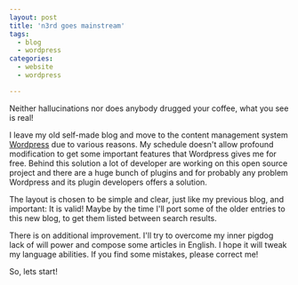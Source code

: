 ```yaml
---
layout: post
title: 'n3rd goes mainstream'
tags:
  - blog
  - wordpress
categories:
  - website
  - wordpress

---
```


Neither hallucinations nor does anybody drugged your coffee, what you see is real!

I leave my old self-made blog and move to the content management system <a href="http://wordpress.org">Wordpress</a> due to various reasons. My schedule doesn't allow profound modification to get some important features that Wordpress gives me for free. Behind this solution a lot of developer are working on this open source project and there are a huge bunch of plugins and for probably any problem Wordpress and its plugin developers offers a solution.

The layout is chosen to be simple and clear, just like my previous blog, and important: It is valid!
Maybe by the time I'll port some of the older entries to this new blog, to get them listed between search results.

There is on additional improvement. I'll try to overcome my inner pigdog lack of will power and compose some articles in English. I hope it will tweak my language abilities. If you find some mistakes, please correct me!

So, lets start!
